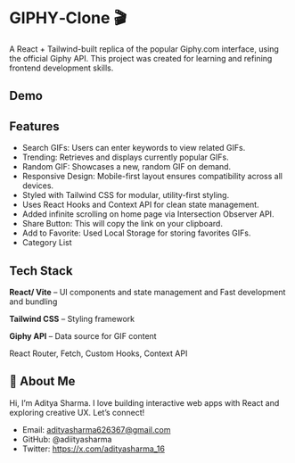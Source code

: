 
# GIPHY‑Clone 🎬


A React + Tailwind-built replica of the popular Giphy.com interface, using the official Giphy API. This project was created for learning and refining frontend development skills.


## Demo





## Features

- Search GIFs: Users can enter keywords to view related GIFs.
- Trending: Retrieves and displays currently popular GIFs.
- Random GIF: Showcases a new, random GIF on demand.
- Responsive Design: Mobile-first layout ensures compatibility across all devices.
- Styled with Tailwind CSS for modular, utility-first styling.
- Uses React Hooks and Context API for clean state management.
- Added infinite scrolling on home page via Intersection Observer API.
- Share Button: This will copy the link on your clipboard.
- Add to Favorite: Used Local Storage for storing favorites GIFs.
- Category List

## Tech Stack

**React/ Vite** – UI components and state management and Fast development and bundling

**Tailwind CSS** – Styling framework

**Giphy API** – Data source for GIF content

React Router, Fetch, Custom Hooks, Context API


## 🚀 About Me

Hi, I’m Aditya Sharma. I love building interactive web apps with React and exploring creative UX. Let’s connect!

- Email: adityasharma626367@gmail.com
- GitHub: @adiityasharma  
- Twitter: https://x.com/adityasharma_16
